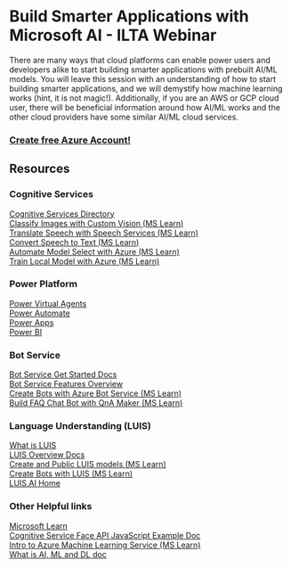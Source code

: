 # Build Smarter Applications with Microsoft AI - ILTA Webinar


There are many ways that cloud platforms can enable power users and developers alike to start building smarter applications with prebuilt AI/ML models. You will leave this session with an understanding of how to start building smarter applications, and we will demystify how machine learning works (hint, it is not magic!). Additionally, if you are an AWS or GCP cloud user, there will be beneficial information around how AI/ML works and the other cloud providers have some similar AI/ML cloud services.

### [Create free Azure Account!](https://azure.microsoft.com/en-us/free/?WT.mc_id=ilta-webinar-cassieb)

## Resources

### Cognitive Services

[Cognitive Services Directory](https://azure.microsoft.com/en-us/services/cognitive-services/directory/?WT.mc_id=ilta-webinar-cassieb)
</br>
[Classify Images with Custom Vision (MS Learn)](https://docs.microsoft.com/en-us/learn/paths/classify-images-with-vision-services/?WT.mc_id=ilta-webinar-cassieb)
</br>
[Translate Speech with Speech Services (MS Learn)](https://docs.microsoft.com/en-us/learn/paths/translate-speech-with-speech-services/?WT.mc_id=ilta-webinar-cassieb)
</br>
[Convert Speech to Text (MS Learn)](https://docs.microsoft.com/en-us/learn/modules/convert-speech-to-text/?WT.mc_id=ilta-webinar-cassieb)
</br>
[Automate Model Select with Azure (MS Learn)](https://docs.microsoft.com/en-us/learn/modules/automate-model-selection-with-azure-automl/?WT.mc_id=ilta-webinar-cassieb)
</br>
[Train Local Model with Azure (MS Learn)](https://docs.microsoft.com/en-us/learn/modules/train-local-model-with-azure-mls/?WT.mc_id=ilta-webinar-cassieb)

### Power Platform

[Power Virtual Agents](https://docs.microsoft.com/en-us/power-virtual-agents/fundamentals-what-is-power-virtual-agents/?WT.mc_id=ilta-webinar-cassieb)
</br>
[Power Automate](https://docs.microsoft.com/en-us/power-automate/?WT.mc_id=ilta-webinar-cassieb)
</br>
[Power Apps](https://docs.microsoft.com/en-us/powerapps/?WT.mc_id=ilta-webinar-cassieb)
</br>
[Power BI](https://docs.microsoft.com/en-us/power-bi/?WT.mc_id=ilta-webinar-cassieb)

### Bot Service
[Bot Service Get Started Docs](https://docs.microsoft.com/en-us/azure/bot-service/?WT.mc_id=ilta-webinar-cassieb)
</br>
[Bot Service Features Overview](https://azure.microsoft.com/en-us/services/bot-service/?WT.mc_id=ilta-webinar-cassieb)
</br>
[Create Bots with Azure Bot Service (MS Learn)](https://docs.microsoft.com/en-us/learn/paths/create-bots-with-the-azure-bot-service/?WT.mc_id=ilta-webinar-cassieb)
</br>
[Build FAQ Chat Bot with QnA Maker (MS Learn)](https://docs.microsoft.com/en-us/learn/modules/build-a-faq-chat-bot-with-qna-maker-and-azure-bot-service/?WT.mc_id=ilta-webinar-cassieb)

### Language Understanding (LUIS)
[What is LUIS](https://docs.microsoft.com/en-us/azure/cognitive-services/luis/what-is-luis/?WT.mc_id=ilta-webinar-cassieb)
</br>
[LUIS Overview Docs](https://docs.microsoft.com/en-us/azure/cognitive-services/luis/?WT.mc_id=ilta-webinar-cassieb)
</br>
[Create and Public LUIS models (MS Learn)](https://docs.microsoft.com/en-us/learn/modules/create-and-publish-a-luis-model/?WT.mc_id=ilta-webinar-cassieb)
</br>
[Create Bots with LUIS (MS Learn)](https://docs.microsoft.com/en-us/learn/paths/create-bots-with-the-azure-bot-service/?WT.mc_id=ilta-webinar-cassieb)
</br>
[LUIS.AI Home](https://luis.ai/home)

### Other Helpful links
[Microsoft Learn](https://docs.microsoft.com/en-us/learn/?WT.mc_id=ilta-webinar-cassieb)
</br>
[Cognitive Service Face API JavaScript Example Doc](https://docs.microsoft.com/en-us/azure/cognitive-services/face/quickstarts/javascript/?WT.mc_id=ilta-webinar-cassieb)
</br>
[Intro to Azure Machine Learning Service (MS Learn)](https://docs.microsoft.com/en-us/learn/modules/intro-to-azure-machine-learning-service/?WT.mc_id=ilta-webinar-cassieb)
</br>
[What is AI, ML and DL doc](https://docs.microsoft.com/en-us/azure/machine-learning/service/concept-deep-learning-vs-machine-learning/?WT.mc_id=ilta-webinar-cassieb)


